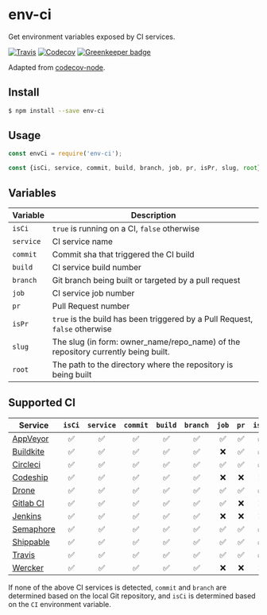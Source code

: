 # env-ci

Get environment variables exposed by CI services.

[![Travis](https://img.shields.io/travis/pvdlg/env-ci.svg)](https://travis-ci.org/pvdlg/env-ci)
[![Codecov](https://img.shields.io/codecov/c/github/pvdlg/env-ci.svg)](https://codecov.io/gh/pvdlg/env-ci)
[![Greenkeeper badge](https://badges.greenkeeper.io/pvdlg/env-ci.svg)](https://greenkeeper.io/)

Adapted from [codecov-node](https://github.com/codecov/codecov-node/blob/master/lib/detect.js).

## Install

```bash
$ npm install --save env-ci
```

## Usage

```js
const envCi = require('env-ci');

const {isCi, service, commit, build, branch, job, pr, isPr, slug, root} = envCi();
```

## Variables

| Variable  | Description                                                                       |
|-----------|-----------------------------------------------------------------------------------|
| `isCi`    | `true` is running on a CI, `false` otherwise                                      |
| `service` | CI service name                                                                   |
| `commit`  | Commit sha that triggered the CI build                                            |
| `build`   | CI service build number                                                           |
| `branch`  | Git branch being built or targeted by a pull request                              |
| `job`     | CI service job number                                                             |
| `pr`      | Pull Request number                                                               |
| `isPr`    | `true` is the build has been triggered by a Pull Request, `false` otherwise       |
| `slug`    | The slug (in form: owner_name/repo_name) of the repository currently being built. |
| `root`    | The path to the directory where the repository is being built                     |

## Supported CI

| Service                                                     | `isCi` | `service` | `commit` | `build` | `branch` | `job` | `pr` | `isPr` | `slug` | `root` |
|-------------------------------------------------------------|:------:|:---------:|:--------:|:-------:|:--------:|:-----:|:----:|:------:|:------:|:------:|
| [AppVeyor](https://www.appveyor.com)                        | ✅      |     ✅     |    ✅     |    ✅    |    ✅     |   ✅   |  ✅   |   ✅    |   ✅    |   ✅    |
| [Buildkite](https://buildkite.com)                          | ✅      |     ✅     |    ✅     |    ✅    |    ✅     |   ❌   |  ✅   |   ✅    |   ✅    |   ✅    |
| [Circleci](https://circleci.com)                            | ✅      |     ✅     |    ✅     |    ✅    |    ✅     |   ✅   |  ✅   |   ✅    |   ✅    |   ❌    |
| [Codeship](https://codeship.com)                            | ✅      |     ✅     |    ✅     |    ✅    |    ✅     |   ❌   |  ❌   |   ❌    |   ✅    |   ❌    |
| [Drone](http://try.drone.io)                                | ✅      |     ✅     |    ✅     |    ✅    |    ✅     |   ✅   |  ✅   |   ✅    |   ✅    |   ❌    |
| [Gitlab CI](https://about.gitlab.com/features/gitlab-ci-cd) | ✅      |     ✅     |    ✅     |    ✅    |    ✅     |   ✅   |  ❌   |   ❌    |   ✅    |   ✅    |
| [Jenkins](https://jenkins-ci.org)                           | ✅      |     ✅     |    ✅     |    ✅    |    ✅     |   ❌   |  ❌   |   ❌    |   ✅    |   ✅    |
| [Semaphore](https://semaphoreci.com)                        | ✅      |     ✅     |    ✅     |    ✅    |    ✅     |   ✅   |  ✅   |   ✅    |   ✅    |   ✅    |
| [Shippable](https://www.shippable.com)                      | ✅      |     ✅     |    ✅     |    ✅    |    ✅     |   ✅   |  ✅   |   ✅    |   ✅    |   ✅    |
| [Travis](https://travis-ci.org/)                            | ✅      |     ✅     |    ✅     |    ✅    |    ✅     |   ✅   |  ✅   |   ✅    |   ✅    |   ✅    |
| [Wercker](http://www.wercker.com/)                          | ✅      |     ✅     |    ✅     |    ✅    |    ✅     |   ❌   |  ❌   |   ❌    |   ✅    |   ✅    |

If none of the above CI services is detected, `commit` and `branch` are determined based on the local Git repository, and `isCi` is determined based on  the `CI` environment variable.
